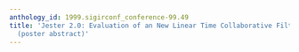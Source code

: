 ```yaml
---
anthology_id: 1999.sigirconf_conference-99.49
title: 'Jester 2.0: Evaluation of an New Linear Time Collaborative Filtering Algorithm
  (poster abstract)'
---
```

